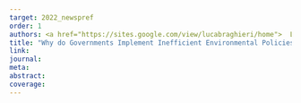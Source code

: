 ```yaml
---
target: 2022_newspref
order: 1
authors: <a href="https://sites.google.com/view/lucabraghieri/home">  Luca Braghieri  </a> and  <a href="https://hannahtrachtman.com/"> Hannah Trachtman </a>
title: "Why do Governments Implement Inefficient Environmental Policies? The Roles of Misunderstanding and Equity"
link: 
journal: 
meta: 
abstract: 
coverage:
---
```

